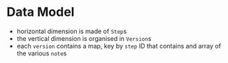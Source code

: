 # Data Model

- horizontal dimension is made of `Step`s
- the vertical dimension is organised in `Version`s
- each `version` contains a map, key by `step` ID that contains and array of the various `note`s
